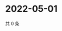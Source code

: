 # 2022-05-01

共 0 条

<!-- BEGIN WEIBO -->
<!-- 最后更新时间 Sun May 01 2022 23:01:10 GMT+0800 (China Standard Time) -->

<!-- END WEIBO -->
